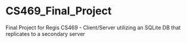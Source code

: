 # CS469_Final_Project
Final Project for Regis CS469 - Client/Server utilizing an SQLite DB that replicates to a secondary server
